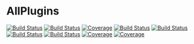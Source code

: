 # AllPlugins

[![Build Status](https://github.com/tester/AllPlugins.jl/workflows/CI/badge.svg)](https://github.com/tester/AllPlugins.jl/actions)
[![Build Status](https://gitlab.com/tester/AllPlugins.jl/badges/master/build.svg)](https://gitlab.com/tester/AllPlugins.jl/pipelines)
[![Coverage](https://gitlab.com/tester/AllPlugins.jl/badges/master/coverage.svg)](https://gitlab.com/tester/AllPlugins.jl/commits/master)
[![Build Status](https://travis-ci.com/tester/AllPlugins.jl.svg?branch=master)](https://travis-ci.com/tester/AllPlugins.jl)
[![Build Status](https://ci.appveyor.com/api/projects/status/github/tester/AllPlugins.jl?svg=true)](https://ci.appveyor.com/project/tester/AllPlugins-jl)
[![Build Status](https://cloud.drone.io/api/badges/tester/AllPlugins.jl/status.svg)](https://cloud.drone.io/tester/AllPlugins.jl)
[![Build Status](https://api.cirrus-ci.com/github/tester/AllPlugins.jl.svg)](https://cirrus-ci.com/github/tester/AllPlugins.jl)
[![Coverage](https://codecov.io/gh/tester/AllPlugins.jl/branch/master/graph/badge.svg)](https://codecov.io/gh/tester/AllPlugins.jl)
[![Coverage](https://coveralls.io/repos/github/tester/AllPlugins.jl/badge.svg?branch=master)](https://coveralls.io/github/tester/AllPlugins.jl?branch=master)
